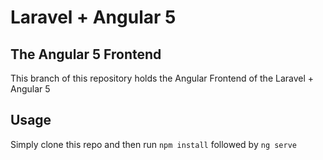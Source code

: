 # Laravel + Angular 5

## The Angular 5 Frontend
This branch of this repository holds the Angular Frontend of the Laravel + Angular 5

## Usage
Simply clone this repo and then run ``npm install`` followed by ``ng serve``
